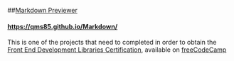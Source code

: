 ##[Markdown Previewer](https://qms85.github.io/Markdown/)
 #### https://qms85.github.io/Markdown/

This is one of the projects that need to completed in order to obtain the 
[Front End Development Libraries Certification](https://www.freecodecamp.org/certification/Jonathan_Peters/front-end-development-libraries), available on [freeCodeCamp](https://www.freecodecamp.org/learn/front-end-development-libraries/)

